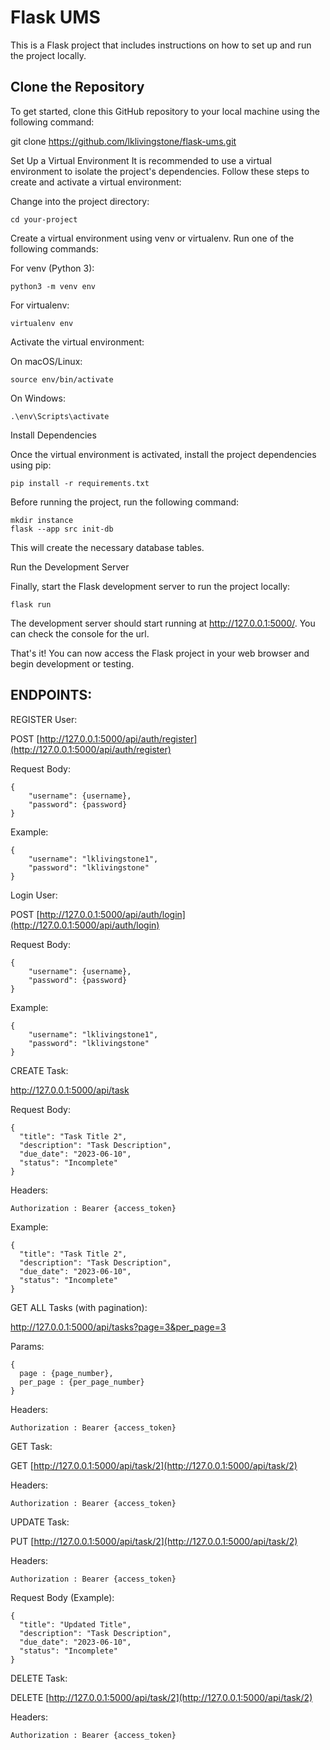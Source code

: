 # Flask UMS

This is a Flask project that includes instructions on how to set up and run the project locally.

## Clone the Repository

To get started, clone this GitHub repository to your local machine using the following command:

git clone https://github.com/lklivingstone/flask-ums.git

Set Up a Virtual Environment
It is recommended to use a virtual environment to isolate the project's dependencies. Follow these steps to create and activate a virtual environment:

Change into the project directory:

```
cd your-project
```

Create a virtual environment using venv or virtualenv. Run one of the following commands:

For venv (Python 3):
```
python3 -m venv env
```
For virtualenv:
```
virtualenv env
```
Activate the virtual environment:

On macOS/Linux:
```
source env/bin/activate
```
On Windows:
```
.\env\Scripts\activate
```

Install Dependencies

Once the virtual environment is activated, install the project dependencies using pip:
```
pip install -r requirements.txt
```


Before running the project, run the following command:
```
mkdir instance
flask --app src init-db
```

This will create the necessary database tables.


Run the Development Server

Finally, start the Flask development server to run the project locally:
```
flask run
```

The development server should start running at http://127.0.0.1:5000/. You can check the console for the url.

That's it! You can now access the Flask project in your web browser and begin development or testing.

## ENDPOINTS:

REGISTER User:

POST [http://127.0.0.1:5000/api/auth/register](http://127.0.0.1:5000/api/auth/register)

Request Body:
```
{
    "username": {username},
    "password": {password}
}
```

Example:
```
{
    "username": "lklivingstone1",
    "password": "lklivingstone"
}
```

Login User:

POST [http://127.0.0.1:5000/api/auth/login](http://127.0.0.1:5000/api/auth/login)

Request Body:
```
{
    "username": {username},
    "password": {password}
}
```

Example:
```
{
    "username": "lklivingstone1",
    "password": "lklivingstone"
}
```

CREATE Task:

http://127.0.0.1:5000/api/task

Request Body:
```
{
  "title": "Task Title 2",
  "description": "Task Description",
  "due_date": "2023-06-10",
  "status": "Incomplete"
}
```

Headers:
```
Authorization : Bearer {access_token}
```

Example:
```
{
  "title": "Task Title 2",
  "description": "Task Description",
  "due_date": "2023-06-10",
  "status": "Incomplete"
}
```

GET ALL Tasks (with pagination):

http://127.0.0.1:5000/api/tasks?page=3&per_page=3

Params:
```
{
  page : {page_number},
  per_page : {per_page_number}
}
```

Headers:
```
Authorization : Bearer {access_token}
```

GET Task:

GET [http://127.0.0.1:5000/api/task/2](http://127.0.0.1:5000/api/task/2)


Headers:
```
Authorization : Bearer {access_token}
```


UPDATE Task:

PUT [http://127.0.0.1:5000/api/task/2](http://127.0.0.1:5000/api/task/2)


Headers:
```
Authorization : Bearer {access_token}
```

Request Body (Example):
```
{
  "title": "Updated Title",
  "description": "Task Description",
  "due_date": "2023-06-10",
  "status": "Incomplete"
}
```

DELETE Task:

DELETE [http://127.0.0.1:5000/api/task/2](http://127.0.0.1:5000/api/task/2)


Headers:
```
Authorization : Bearer {access_token}
```
